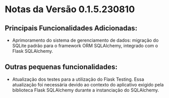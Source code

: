 # Notas da Versão 0.1.5.230810

## Principais Funcionalidades Adicionadas:
- Aprimoramento do sistema de gerenciamento de dados: migração do SQLite padrão para o framework ORM SQLAlchemy, integrado com o Flask SQLAlchemy.

## Outras pequenas funcionalidades:
- Atualização dos testes para a utilização do Flask Testing. Essa atualização foi necessária devido ao contexto do aplicativo exigido pela biblioteca Flask SQLAlchemy durante a instanciação do SQLAlchemy.
